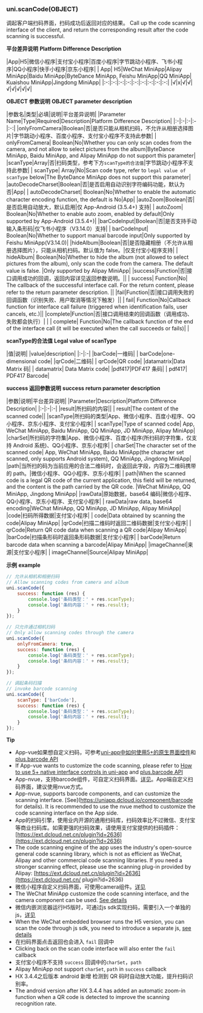 ### uni.scanCode(OBJECT)
调起客户端扫码界面，扫码成功后返回对应的结果。
Call up the code scanning interface of the client, and return the corresponding result after the code scanning is successful.

**平台差异说明**
**Platform Difference Description**

|App|H5|微信小程序|支付宝小程序|百度小程序|字节跳动小程序、飞书小程序|QQ小程序|快手小程序|京东小程序|
| App| H5|WeChat MiniApp|Alipay MiniApp|Baidu MiniApp|ByteDance MiniApp, Feishu MiniApp|QQ MiniApp| Kuaishou MiniApp|Jingdong MiniApp|
|:-:|:-:|:-:|:-:|:-:|:-:|:-:|:-:|:-:|
|√|x|√|√|√|√|√|√|√|

**OBJECT 参数说明**
**OBJECT parameter description**

|参数名|类型|必填|说明|平台差异说明|
|Parameter Name|Type|Required|Description|Platform Difference Description|
|:-|:-|:-|:-|:-:|
|onlyFromCamera|Boolean|否|是否只能从相机扫码，不允许从相册选择图片|字节跳动小程序、百度小程序、支付宝小程序不支持此参数|
| onlyFromCamera| Boolean|No|Whether you can only scan codes from the camera, and not allow to select pictures from the album|ByteDance MiniApp, Baidu MiniApp, and Alipay MiniApp do not support this parameter|
|scanType|Array|否|扫码类型，参考下方`scanType的合法值`|字节跳动小程序不支持此参数|
| scanType| Array|No|Scan code type, refer to `legal value of scanType` below|The ByteDance MiniApp does not support this parameter|
|autoDecodeCharset|Boolean|否|是否启用自动识别字符编码功能，默认为否|App|
| autoDecodeCharset| Boolean|No|Whether to enable the automatic character encoding function, the default is No|App|
|autoZoom|Boolean|否|是否启用自动放大，默认启用|仅 App-Android (3.5.4+) 支持|
| autoZoom| Boolean|No|Whether to enable auto zoom, enabled by default|Only supported by App-Android (3.5.4+)|
|barCodeInput|Boolean|否|是否支持手动输入条形码|仅飞书小程序（V3.14.0）支持|
| barCodeInput| Boolean|No|Whether to support manual barcode input|Only supported by Feishu MiniApp(V3.14.0)|
|hideAlbum|Boolean|否|是否隐藏相册（不允许从相册选择图片），只能从相机扫码。默认值为 false。|仅支付宝小程序支持|
| hideAlbum| Boolean|No|Whether to hide the album (not allowed to select pictures from the album), only scan the code from the camera. The default value is false. |Only supported by Alipay MiniApp|
|success|Function|否|接口调用成功的回调，返回内容详见返回参数说明。||
| success| Function|No| The callback of the successful interface call. For the return content, please refer to the return parameter description. ||
|fail|Function|否|接口调用失败的回调函数（识别失败、用户取消等情况下触发）||
| fail| Function|No|Callback function for interface call failure (triggered when identification fails, user cancels, etc.)||
|complete|Function|否|接口调用结束的回调函数（调用成功、失败都会执行）|&nbsp;|
| complete| Function|No|The callback function of the end of the interface call (it will be executed when the call succeeds or fails)|&nbsp;|

**scanType的合法值**
**Legal value of scanType**

|值|说明|
|value|description|
|:-|:-|
|barCode|一维码|
| barCode|one-dimensional code|
|qrCode|二维码|
| qrCode|QR code|
|datamatrix|Data Matrix 码|
| datamatrix| Data Matrix code|
|pdf417|PDF417 条码|
| pdf417| PDF417 Barcode|

**success 返回参数说明**
**success return parameter description**

|参数|说明|平台差异说明|
|Parameter|Description|Platform Difference Description|
|:-|:-|:-|
|result|所扫码的内容||
| result|The content of the scanned code||
|scanType|所扫码的类型|App、微信小程序、百度小程序、QQ小程序、京东小程序、支付宝小程序|
| scanType|Type of scanned code| App, WeChat MiniApp, Baidu MiniApp, QQ MiniApp, JD MiniApp, Alipay MiniApp|
|charSet|所扫码的字符集|App、微信小程序、百度小程序(所扫码的字符集，仅支持 Android 系统)、QQ小程序、京东小程序|
| charSet|The character set of the scanned code| App, WeChat MiniApp, Baidu MiniApp(the character set scanned, only supports Android system), QQ MiniApp, Jingdong MiniApp|
|path|当所扫的码为当前应用的合法二维码时，会返回此字段，内容为二维码携带的 path。|微信小程序、QQ小程序、京东小程序|
| path|When the scanned code is a legal QR code of the current application, this field will be returned, and the content is the path carried by the QR code. |WeChat MiniApp, QQ MiniApp, Jingdong MiniApp|
|rawData|原始数据，base64 编码|微信小程序、QQ小程序、京东小程序、支付宝小程序|
| rawData|raw data, base64 encoding|WeChat MiniApp, QQ MiniApp, JD MiniApp, Alipay MiniApp|
|code|扫码所得数据|支付宝小程序|
| code|Data obtained by scanning the code|Alipay MiniApp|
|qrCode|扫描二维码时返回二维码数据|支付宝小程序|
| qrCode|Return QR code data when scanning a QR code|Alipay MiniApp|
|barCode|扫描条形码时返回条形码数据|支付宝小程序|
| barCode|Return barcode data when scanning a barcode|Alipay MiniApp|
|imageChannel|来源|支付宝小程序|
| imageChannel|Source|Alipay MiniApp|


**示例**
**example**

```javascript
// 允许从相机和相册扫码
// Allow scanning codes from camera and album
uni.scanCode({
	success: function (res) {
		console.log('条码类型：' + res.scanType);
		console.log('条码内容：' + res.result);
	}
});

// 只允许通过相机扫码
// Only allow scanning codes through the camera
uni.scanCode({
	onlyFromCamera: true,
	success: function (res) {
		console.log('条码类型：' + res.scanType);
		console.log('条码内容：' + res.result);
	}
});

// 调起条码扫描
// invoke barcode scanning
uni.scanCode({
	scanType: ['barCode'],
	success: function (res) {
		console.log('条码类型：' + res.scanType);
		console.log('条码内容：' + res.result);
	}
});
```

**Tip**

- App-vue如果想自定义扫码，可参考[uni-app中如何使用5+的原生界面控件](http://ask.dcloud.net.cn/article/35036)和[plus.barcode API](https://www.html5plus.org/doc/zh_cn/barcode.html)
- If App-vue wants to customize the code scanning, please refer to [How to use 5+ native interface controls in uni-app](http://ask.dcloud.net.cn/article/35036) and [plus.barcode API ](https://www.html5plus.org/doc/zh_cn/barcode.html)
- App-nvue，支持barcode组件，可自定义扫码界面。[详见](https://uniapp.dcloud.io/component/barcode)。App端自定义扫码界面，建议使用nvue方式。
- App-nvue, supports barcode components, and can customize the scanning interface. [See](https://uniapp.dcloud.io/component/barcode for details). It is recommended to use the nvue method to customize the code scanning interface on the App side.
- App的扫码引擎，使用业内开源的通用扫码库，扫码效率比不过微信、支付宝等商业扫码库。如需更强的扫码效果，请使用支付宝提供的扫码插件：[https://ext.dcloud.net.cn/plugin?id=2636](https://ext.dcloud.net.cn/plugin?id=2636)
- The code scanning engine of the app uses the industry's open-source general code scanning library, which is not as efficient as WeChat, Alipay and other commercial code scanning libraries. If you need a stronger scanning effect, please use the scanning plug-in provided by Alipay: [https://ext.dcloud.net.cn/plugin?id=2636](https://ext.dcloud.net.cn/ plugin?id=2636)
- 微信小程序自定义扫码界面，可使用camera组件。[详见](https://uniapp.dcloud.io/component/camera)
- The WeChat MiniApp customize the code scanning interface, and the camera component can be used. [See details](https://uniapp.dcloud.io/component/camera)
- 微信内嵌浏览器运行H5版时，可通过js sdk实现扫码，需要引入一个单独的js，[详见](https://ask.dcloud.net.cn/article/35380)
- When the WeChat embedded browser runs the H5 version, you can scan the code through js sdk, you need to introduce a separate js, [see details](https://ask.dcloud.net.cn/article/35380)
- 在扫码界面点击返回也会进入 `fail` 回调中
- Clicking back on the scan code interface will also enter the `fail` callback
- 支付宝小程序不支持 `success` 回调中的`charSet`，`path`
- Alipay MiniApp not support `charSet`, `path` in `success` callback
- HX 3.4.4之后版本 android 新增 检测到 QR 码时自动放大功能，提升扫码识别率。
- The android version after HX 3.4.4 has added an automatic zoom-in function when a QR code is detected to improve the scanning recognition rate.


